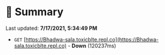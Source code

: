 # 📖 Summary
Last updated: **7/17/2021, 5:34:49 PM**

- `GET` [https://Bhadwa-sala.toxicblte.repl.co](https://Bhadwa-sala.toxicblte.repl.co) - **Down** (120237ms)
